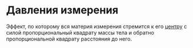 # Давления измерения

Эффект, по которому вся материя измерения стремится к его [центру](../dimension-center)
с силой пропорциональный квадрату массы тела и обратно пропорциональной
квадрату расстояния до него.
